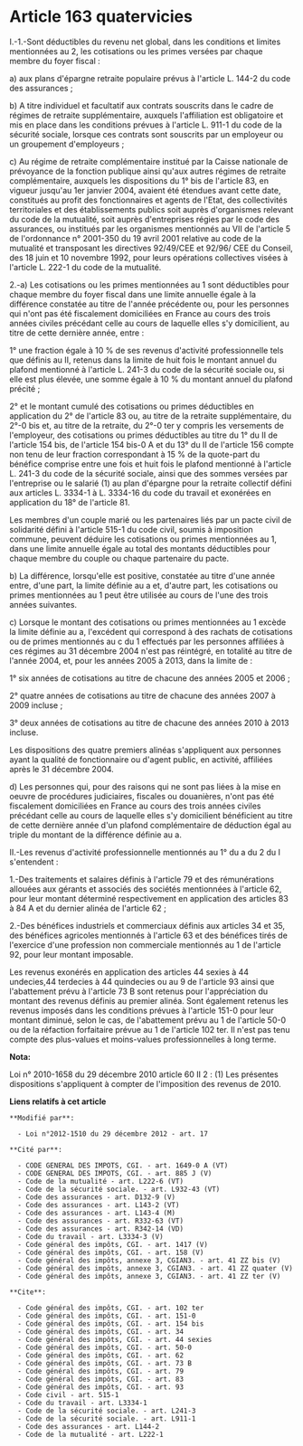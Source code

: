 # Article 163 quatervicies

I.-1.-Sont déductibles du revenu net global, dans les conditions et limites mentionnées au 2, les cotisations ou les primes
versées par chaque membre du foyer fiscal : 

a) aux plans d'épargne retraite populaire prévus à l'article L. 144-2 du code des assurances ; 

b) A titre individuel et facultatif aux contrats souscrits dans le cadre de régimes de retraite supplémentaire, auxquels
l'affiliation est obligatoire et mis en place dans les conditions prévues à l'article L. 911-1 du code de la sécurité
sociale, lorsque ces contrats sont souscrits par un employeur ou un groupement d'employeurs ; 

c) Au régime de retraite complémentaire institué par la Caisse nationale de prévoyance de la fonction publique ainsi qu'aux
autres régimes de retraite complémentaire, auxquels les dispositions du 1° bis de l'article 83, en vigueur jusqu'au 1er
janvier 2004, avaient été étendues avant cette date, constitués au profit des fonctionnaires et agents de l'Etat, des
collectivités territoriales et des établissements publics soit auprès d'organismes relevant du code de la mutualité, soit
auprès d'entreprises régies par le code des assurances, ou institués par les organismes mentionnés au VII de l'article 5 de
l'ordonnance n° 2001-350 du 19 avril 2001 relative au code de la mutualité et transposant les directives 92/49/CEE et 92/96/
CEE du Conseil, des 18 juin et 10 novembre 1992, pour leurs opérations collectives visées à l'article L. 222-1 du code de la
mutualité. 

2.-a) Les cotisations ou les primes mentionnées au 1 sont déductibles pour chaque membre du foyer fiscal dans une limite
annuelle égale à la différence constatée au titre de l'année précédente ou, pour les personnes qui n'ont pas été fiscalement
domiciliées en France au cours des trois années civiles précédant celle au cours de laquelle elles s'y domicilient, au titre
de cette dernière année, entre : 

1° une fraction égale à 10 % de ses revenus d'activité professionnelle tels que définis au II, retenus dans la limite de huit
fois le montant annuel du plafond mentionné à l'article L. 241-3 du code de la sécurité sociale ou, si elle est plus élevée,
une somme égale à 10 % du montant annuel du plafond précité ; 

2° et le montant cumulé des cotisations ou primes déductibles en application du 2° de l'article 83 ou, au titre de la
retraite supplémentaire, du 2°-0 bis et, au titre de la retraite, du 2°-0 ter y compris les versements de l'employeur, des
cotisations ou primes déductibles au titre du 1° du II de l'article 154 bis, de l'article 154 bis-0 A et du 13° du II de
l'article 156 compte non tenu de leur fraction correspondant à 15 % de la quote-part du bénéfice comprise entre une fois et
huit fois le plafond mentionné à l'article L. 241-3 du code de la sécurité sociale, ainsi que des sommes versées par
l'entreprise ou le salarié (1) au plan d'épargne pour la retraite collectif défini aux articles L. 3334-1 à L. 3334-16 du
code du travail et exonérées en application du 18° de l'article 81. 

Les membres d'un couple marié ou les partenaires liés par un pacte civil de solidarité défini à l'article 515-1 du code
civil, soumis à imposition commune, peuvent déduire les cotisations ou primes mentionnées au 1, dans une limite annuelle
égale au total des montants déductibles pour chaque membre du couple ou chaque partenaire du pacte. 

b) La différence, lorsqu'elle est positive, constatée au titre d'une année entre, d'une part, la limite définie au a et,
d'autre part, les cotisations ou primes mentionnées au 1 peut être utilisée au cours de l'une des trois années suivantes. 

c) Lorsque le montant des cotisations ou primes mentionnées au 1 excède la limite définie au a, l'excédent qui correspond à
des rachats de cotisations ou de primes mentionnés au c du 1 effectués par les personnes affiliées à ces régimes au 31
décembre 2004 n'est pas réintégré, en totalité au titre de l'année 2004, et, pour les années 2005 à 2013, dans la limite
de : 

1° six années de cotisations au titre de chacune des années 2005 et 2006 ; 

2° quatre années de cotisations au titre de chacune des années 2007 à 2009 incluse ; 

3° deux années de cotisations au titre de chacune des années 2010 à 2013 incluse. 

Les dispositions des quatre premiers alinéas s'appliquent aux personnes ayant la qualité de fonctionnaire ou d'agent public,
en activité, affiliées après le 31 décembre 2004. 

d) Les personnes qui, pour des raisons qui ne sont pas liées à la mise en oeuvre de procédures judiciaires, fiscales ou
douanières, n'ont pas été fiscalement domiciliées en France au cours des trois années civiles précédant celle au cours de
laquelle elles s'y domicilient bénéficient au titre de cette dernière année d'un plafond complémentaire de déduction égal au
triple du montant de la différence définie au a. 

II.-Les revenus d'activité professionnelle mentionnés au 1° du a du 2 du I s'entendent : 

1.-Des traitements et salaires définis à l'article 79 et des rémunérations allouées aux gérants et associés des sociétés
mentionnées à l'article 62, pour leur montant déterminé respectivement en application des articles 83 à 84 A et du dernier
alinéa de l'article 62 ;

2.-Des bénéfices industriels et commerciaux définis aux articles 34 et 35, des bénéfices agricoles mentionnés à l'article 63
et des bénéfices tirés de l'exercice d'une profession non commerciale mentionnés au 1 de l'article 92, pour leur montant
imposable. 

Les revenus exonérés en application des articles 44 sexies à 44 undecies,44 terdecies à 44 quindecies ou au 9 de l'article 93
ainsi que l'abattement prévu à l'article 73 B sont retenus pour l'appréciation du montant des revenus définis au premier
alinéa. Sont également retenus les revenus imposés dans les conditions prévues à l'article 151-0 pour leur montant diminué,
selon le cas, de l'abattement prévu au 1 de l'article 50-0 ou de la réfaction forfaitaire prévue au 1 de l'article 102 ter.
Il n'est pas tenu compte des plus-values et moins-values professionnelles à long terme.

**Nota:**

Loi n° 2010-1658 du 29 décembre 2010 article 60 II 2 : (1) Les présentes dispositions s'appliquent à compter de l'imposition
des revenus de 2010.

**Liens relatifs à cet article**

	**Modifié par**:

	  - Loi n°2012-1510 du 29 décembre 2012 - art. 17

	**Cité par**:

	  - CODE GENERAL DES IMPOTS, CGI. - art. 1649-0 A (VT)
	  - CODE GENERAL DES IMPOTS, CGI. - art. 885 J (V)
	  - Code de la mutualité - art. L222-6 (VT)
	  - Code de la sécurité sociale. - art. L932-43 (VT)
	  - Code des assurances - art. D132-9 (V)
	  - Code des assurances - art. L143-2 (VT)
	  - Code des assurances - art. L143-4 (M)
	  - Code des assurances - art. R332-63 (VT)
	  - Code des assurances - art. R342-14 (VD)
	  - Code du travail - art. L3334-3 (V)
	  - Code général des impôts, CGI. - art. 1417 (V)
	  - Code général des impôts, CGI. - art. 158 (V)
	  - Code général des impôts, annexe 3, CGIAN3. - art. 41 ZZ bis (V)
	  - Code général des impôts, annexe 3, CGIAN3. - art. 41 ZZ quater (V)
	  - Code général des impôts, annexe 3, CGIAN3. - art. 41 ZZ ter (V)

	**Cite**:

	  - Code général des impôts, CGI. - art. 102 ter
	  - Code général des impôts, CGI. - art. 151-0
	  - Code général des impôts, CGI. - art. 154 bis
	  - Code général des impôts, CGI. - art. 34
	  - Code général des impôts, CGI. - art. 44 sexies
	  - Code général des impôts, CGI. - art. 50-0
	  - Code général des impôts, CGI. - art. 62
	  - Code général des impôts, CGI. - art. 73 B
	  - Code général des impôts, CGI. - art. 79
	  - Code général des impôts, CGI. - art. 83
	  - Code général des impôts, CGI. - art. 93
	  - Code civil - art. 515-1
	  - Code du travail - art. L3334-1
	  - Code de la sécurité sociale. - art. L241-3
	  - Code de la sécurité sociale. - art. L911-1
	  - Code des assurances - art. L144-2
	  - Code de la mutualité - art. L222-1
